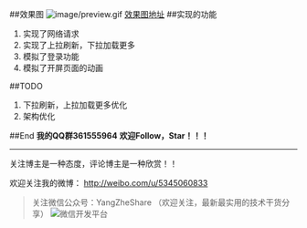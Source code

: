 ##效果图
  ![image/preview.gif](pages/img/preview.gif)
[效果图地址](http://blog.csdn.net/y1258429182/article/details/52696000)
##实现的功能
1. 实现了网络请求
2. 实现了上拉刷新，下拉加载更多
3. 模拟了登录功能
4. 模拟了开屏页面的动画

##TODO
1. 下拉刷新，上拉加载更多优化
2. 架构优化

##End
**我的QQ群361555964**
**欢迎Follow，Star！！！**

----------

关注博主是一种态度，评论博主是一种欣赏！！

欢迎关注我的微博：
http://weibo.com/u/5345060833
> 关注微信公众号：YangZheShare
（欢迎关注，最新最实用的技术干货分享）
> ![微信开发平台](http://img.blog.csdn.net/20160423124719998)
